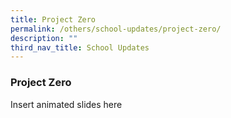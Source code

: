 ```yaml
---
title: Project Zero
permalink: /others/school-updates/project-zero/
description: ""
third_nav_title: School Updates
---
```

### Project Zero

Insert animated slides here